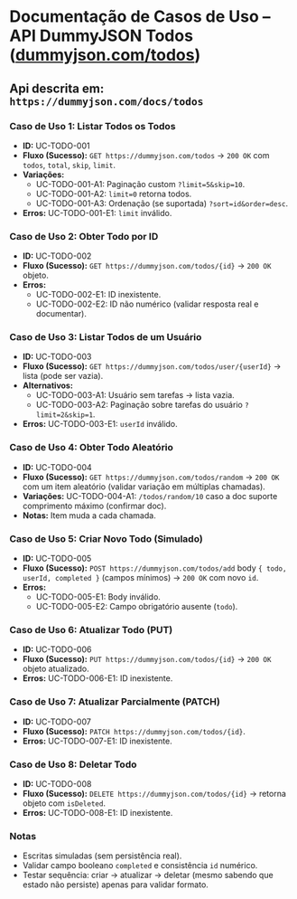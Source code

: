 # **Documentação de Casos de Uso – API DummyJSON Todos ([dummyjson.com/todos](https://dummyjson.com/todos))**
Api descrita em: `https://dummyjson.com/docs/todos`
---

### **Caso de Uso 1: Listar Todos os Todos**
* **ID:** UC-TODO-001
* **Fluxo (Sucesso):** `GET https://dummyjson.com/todos` → `200 OK` com `todos`, `total`, `skip`, `limit`.
* **Variações:**
	* UC-TODO-001-A1: Paginação custom `?limit=5&skip=10`.
	* UC-TODO-001-A2: `limit=0` retorna todos.
	* UC-TODO-001-A3: Ordenação (se suportada) `?sort=id&order=desc`.
* **Erros:** UC-TODO-001-E1: `limit` inválido.

### **Caso de Uso 2: Obter Todo por ID**
* **ID:** UC-TODO-002
* **Fluxo (Sucesso):** `GET https://dummyjson.com/todos/{id}` → `200 OK` objeto.
* **Erros:**
	* UC-TODO-002-E1: ID inexistente.
	* UC-TODO-002-E2: ID não numérico (validar resposta real e documentar).

### **Caso de Uso 3: Listar Todos de um Usuário**
* **ID:** UC-TODO-003
* **Fluxo (Sucesso):** `GET https://dummyjson.com/todos/user/{userId}` → lista (pode ser vazia).
* **Alternativos:**
	* UC-TODO-003-A1: Usuário sem tarefas → lista vazia.
	* UC-TODO-003-A2: Paginação sobre tarefas do usuário `?limit=2&skip=1`.
* **Erros:** UC-TODO-003-E1: `userId` inválido.

### **Caso de Uso 4: Obter Todo Aleatório**
* **ID:** UC-TODO-004
* **Fluxo (Sucesso):** `GET https://dummyjson.com/todos/random` → `200 OK` com um item aleatório (validar variação em múltiplas chamadas).
* **Variações:** UC-TODO-004-A1: `/todos/random/10` caso a doc suporte comprimento máximo (confirmar doc). 
* **Notas:** Item muda a cada chamada.

### **Caso de Uso 5: Criar Novo Todo (Simulado)**
* **ID:** UC-TODO-005
* **Fluxo (Sucesso):** `POST https://dummyjson.com/todos/add` body `{ todo, userId, completed }` (campos mínimos) → `200 OK` com novo `id`.
* **Erros:**
	* UC-TODO-005-E1: Body inválido.
	* UC-TODO-005-E2: Campo obrigatório ausente (`todo`).

### **Caso de Uso 6: Atualizar Todo (PUT)**
* **ID:** UC-TODO-006
* **Fluxo (Sucesso):** `PUT https://dummyjson.com/todos/{id}` → `200 OK` objeto atualizado.
* **Erros:** UC-TODO-006-E1: ID inexistente.

### **Caso de Uso 7: Atualizar Parcialmente (PATCH)**
* **ID:** UC-TODO-007
* **Fluxo (Sucesso):** `PATCH https://dummyjson.com/todos/{id}`.
* **Erros:** UC-TODO-007-E1: ID inexistente.

### **Caso de Uso 8: Deletar Todo**
* **ID:** UC-TODO-008
* **Fluxo (Sucesso):** `DELETE https://dummyjson.com/todos/{id}` → retorna objeto com `isDeleted`.
* **Erros:** UC-TODO-008-E1: ID inexistente.

### **Notas**
* Escritas simuladas (sem persistência real).
* Validar campo booleano `completed` e consistência `id` numérico.
* Testar sequência: criar → atualizar → deletar (mesmo sabendo que estado não persiste) apenas para validar formato.
